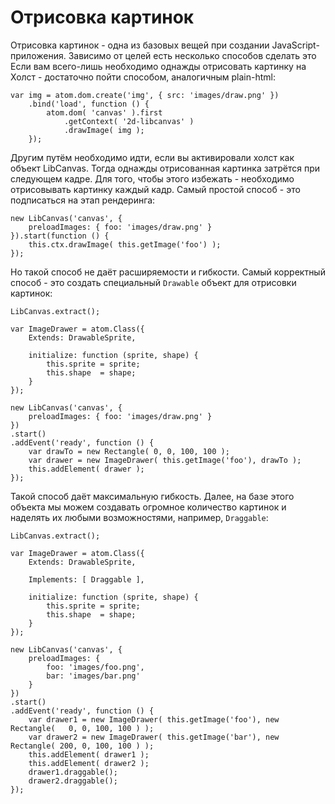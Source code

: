 Отрисовка картинок
==================

Отрисовка картинок - одна из базовых вещей при создании JavaScript-приложения. Зависимо от целей есть несколько способов сделать это
Если вам всего-лишь необходимо однажды отрисовать картинку на Холст - достаточно пойти способом, аналогичным plain-html:

	var img = atom.dom.create('img', { src: 'images/draw.png' })
		.bind('load', function () {
			atom.dom( 'canvas' ).first
				.getContext( '2d-libcanvas' )
				.drawImage( img );
		});

Другим путём необходимо идти, если вы активировали холст как объект LibCanvas. Тогда однажды отрисованная картинка затрётся при следующем кадре.
Для того, чтобы этого избежать - необходимо отрисовывать картинку каждый кадр. Самый простой способ - это подписаться на этап рендеринга:

	new LibCanvas('canvas', {
		preloadImages: { foo: 'images/draw.png' }
	}).start(function () {
		this.ctx.drawImage( this.getImage('foo') );
	});

Но такой способ не даёт расширяемости и гибкости. Самый корректный способ - это создать специальный `Drawable` объект для отрисовки картинок:

	LibCanvas.extract();

	var ImageDrawer = atom.Class({
		Extends: DrawableSprite,

		initialize: function (sprite, shape) {
			this.sprite = sprite;
			this.shape  = shape;
		}
	});

	new LibCanvas('canvas', {
		preloadImages: { foo: 'images/draw.png' }
	})
	.start()
	.addEvent('ready', function () {
		var drawTo = new Rectangle( 0, 0, 100, 100 );
		var drawer = new ImageDrawer( this.getImage('foo'), drawTo );
		this.addElement( drawer );
	});

Такой способ даёт максимальную гибкость. Далее, на базе этого объекта мы можем создавать огромное количество картинок и наделять их любыми возможностями, например, `Draggable`:

	LibCanvas.extract();

	var ImageDrawer = atom.Class({
		Extends: DrawableSprite,

		Implements: [ Draggable ],

		initialize: function (sprite, shape) {
			this.sprite = sprite;
			this.shape  = shape;
		}
	});

	new LibCanvas('canvas', {
		preloadImages: {
			foo: 'images/foo.png',
			bar: 'images/bar.png'
		}
	})
	.start()
	.addEvent('ready', function () {
		var drawer1 = new ImageDrawer( this.getImage('foo'), new Rectangle(   0, 0, 100, 100 ) );
		var drawer2 = new ImageDrawer( this.getImage('bar'), new Rectangle( 200, 0, 100, 100 ) );
		this.addElement( drawer1 );
		this.addElement( drawer2 );
		drawer1.draggable();
		drawer2.draggable();
	});
